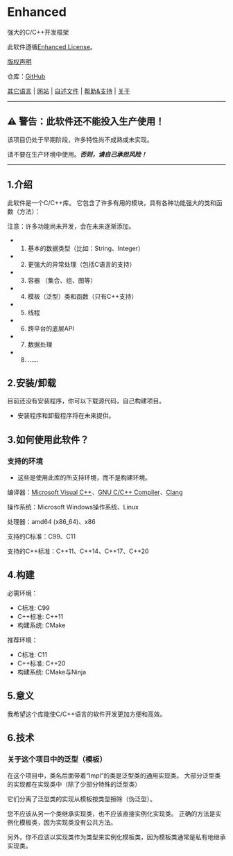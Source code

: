 # Enhanced

强大的C/C++开发框架

此软件遵循[Enhanced License](../../LICENSE)。

[版权声明](../../COPYRIGHT)

仓库：[GitHub](http://github.com/any-possible/Enhanced)

[其它语言](../README.Languages.md) | [网站](http://any-possible.github.io/enhanced-website) | [自述文件](README.md) | [帮助&支持](Help-Support.md) | [关于](About.md)

---

## ⚠ **警告：此软件还不能投入生产使用！**

该项目仍处于早期阶段，许多特性尚不成熟或未实现。

请不要在生产环境中使用。***否则，请自己承担风险！***

---

## 1.介绍

此软件是一个C/C++库。
它包含了许多有用的模块，具有各种功能强大的类和函数（方法）：

注意：许多功能尚未开发，会在未来逐渐添加。

- 1. 基本的数据类型（比如：String、Integer）
- 2. 更强大的异常处理（包括C语言的支持）
- 3. 容器 （集合、组、图等）
- 4. 模板（泛型）类和函数（只有C++支持）
- 5. 线程
- 6. 跨平台的底层API
- 7. 数据处理
- 8. ……

## 2.安装/卸载

目前还没有安装程序，你可以下载源代码，自己构建项目。

- 安装程序和卸载程序将在未来提供。

## 3.如何使用此软件？

### 支持的环境

- 这些是使用此库的所支持环境，而不是构建环境。

编译器：[Microsoft Visual C++](http://visualstudio.microsoft.com/vs/features/cplusplus/)、[GNU C/C++ Compiler](http://gcc.gnu.org/)、[Clang](http://clang.llvm.org/)

操作系统：Microsoft Windows操作系统、Linux

处理器：amd64 (x86_64)、x86

支持的C标准：C99、C11

支持的C++标准：C++11、C++14、C++17、C++20

## 4.构建

必需环境：

- C标准: C99
- C++标准: C++11
- 构建系统: CMake

推荐环境：

- C标准: C11
- C++标准: C++20
- 构建系统: CMake与Ninja

## 5.意义

我希望这个库能使C/C++语言的软件开发更加方便和高效。

## 6.技术

### 关于这个项目中的泛型（模板）

在这个项目中，类名后面带着“Impl”的类是泛型类的通用实现类。
大部分泛型类的实现都在实现类中（除了少部分特殊的泛型类）

它们分离了泛型类的实现从模板按类型擦除（伪泛型）。

您不应该从另一个类继承实现类，也不应该直接实例化实现类。
正确的方法是实例化模板类，因为实现类没有公共方法。

另外，你不应该以实现类作为类型来实例化模板类，因为模板类通常是私有地继承实现类。
